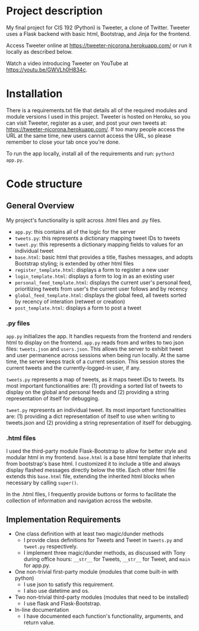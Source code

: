 # Project description

My final project for CIS 192 (Python) is Tweeter, a clone of Twitter.  Tweeter uses a Flask backend with basic html, Bootstrap, and Jinja for the frontend.

Access Tweeter online at https://tweeter-njcorona.herokuapp.com/ or run it locally as described below.

Watch a video introducing Tweeter on YouTube at https://youtu.be/GWVLh0H834c.

# Installation

There is a requirements.txt file that details all of the required modules and module versions I used in this project.  Tweeter is hosted on Heroku, so you can visit Tweeter, register as a user, and post your own tweets at:  https://tweeter-njcorona.herokuapp.com/.  If too many people access the URL at the same time, new users cannot access the URL, so please remember to close your tab once you're done.

To run the app locally, install all of the requirements and run: ``python3 app.py``.

# Code structure

## General Overview

My project's functionality is split across .html files and .py files.

- ``app.py``: this contains all of the logic for the server
- ``tweets.py``: this represents a dictionary mapping tweet IDs to tweets
- ``tweet.py``: this represents a dictionary mapping fields to values for an individual tweet
- ``base.html``: basic html that provides a title, flashes messages, and adopts Bootstrap styling; is extended by other html files
- ``register_template.html``: displays a form to register a new user
- ``login_template.html``: displays a form to log in as an existing user
- ``personal_feed_template.html``: displays the current user's personal feed, prioritizing tweets from user's the current user follows and by recency
- ``global_feed_template.html``: displays the global feed, all tweets sorted by recency of interation (retweet or creation)
- ``post_template.html``: displays a form to post a tweet

### .py files

``app.py`` initializes the app.  It handles requests from the frontend and renders html to display on the frontend.  ``app.py`` reads from and writes to two json files: ``tweets.json`` and ``users.json``.  This allows the server to exhibit tweet and user permanence across sessions when being run locally.  At the same time, the server keeps track of a current session.  This session stores the current tweets and the currently-logged-in user, if any.

``tweets.py`` represents a map of tweets, as it maps tweet IDs to tweets.  Its most important functionalities are:  (1) providing a sorted list of tweets to display on the global and personal feeds and (2) providing a string representation of itself for debugging.  

``tweet.py`` represents an individual tweet.  Its most important functionalities are: (1) providing a dict representation of itself to use when writing to tweets.json and (2) providing a string representation of itself for debugging.

### .html files

I used the third-party module Flask-Bootstrap to allow for better style and modular html in my frontend.  ``base.html`` is a base html template that inherits from bootstrap's base html.  I customized it to include a title and always display flashed messages directly below the title.  Each other html file extends this ``base.html`` file, extending the inherited html blocks when necessary by calling ``super()``.

In the .html files, I frequently provide buttons or forms to facilitate the collection of information and navigation across the website.

## Implementation Requirements

- One class definition with at least two magic/dunder methods
  - I provide class definitions for Tweets and Tweet in ``tweets.py`` and ``tweet.py`` respectively.
  - I implement three magic/dunder methods, as discussed with Tony during office hours: ``__str__`` for Tweets, ``__str__`` for Tweet, and ``main`` for app.py.
- One non-trivial first-party module (modules that come built-in with python)
  - I use json to satisfy this requirement.
  - I also use datetime and os.
- Two non-trivial third-party modules (modules that need to be installed)
  - I use flask and Flask-Bootstrap.
- In-line documentation
  - I have documented each function's functionality, arguments, and return value.